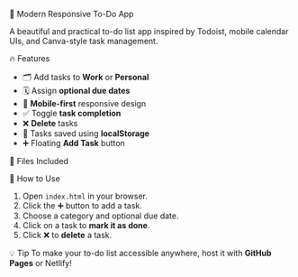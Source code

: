 📌 Modern Responsive To-Do App

A beautiful and practical to-do list app inspired by Todoist, mobile calendar UIs, and Canva-style task management.

🔥 Features

- 🗂️ Add tasks to **Work** or **Personal**
- 🗓️ Assign **optional due dates**
- 📱 **Mobile-first** responsive design
- ✅ Toggle **task completion**
- ❌ **Delete** tasks
- 💾 Tasks saved using **localStorage**
- ➕ Floating **Add Task** button

 📁 Files Included

🚀 How to Use

1. Open `index.html` in your browser.
2. Click the ➕ button to add a task.
3. Choose a category and optional due date.
4. Click on a task to **mark it as done**.
5. Click ❌ to **delete** a task.

💡 Tip
To make your to-do list accessible anywhere, host it with **GitHub Pages** or Netlify!

